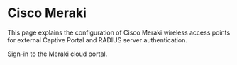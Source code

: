 # Cisco Meraki

This page explains the configuration of Cisco Meraki wireless access points for external Captive  Portal and RADIUS server authentication.

Sign-in to the Meraki cloud portal.
